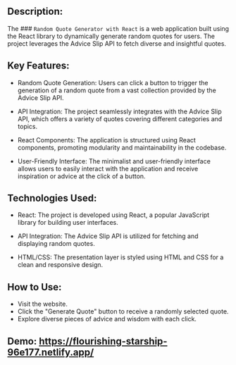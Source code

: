 ## Description:

The ### `Random Quote Generator with React` is a web application built using the React library to dynamically generate random quotes for users. The project leverages the Advice Slip API to fetch diverse and insightful quotes.

## Key Features:

- Random Quote Generation: Users can click a button to trigger the generation of a random quote from a vast collection provided by the Advice Slip API.

- API Integration: The project seamlessly integrates with the Advice Slip API, which offers a variety of quotes covering different categories and topics.

- React Components: The application is structured using React components, promoting modularity and maintainability in the codebase.

- User-Friendly Interface: The minimalist and user-friendly interface allows users to easily interact with the application and receive inspiration or advice at the click of a button.

## Technologies Used:

- React: The project is developed using React, a popular JavaScript library for building user interfaces.

- API Integration: The Advice Slip API is utilized for fetching and displaying random quotes.

- HTML/CSS: The presentation layer is styled using HTML and CSS for a clean and responsive design.

## How to Use:

- Visit the website.
- Click the "Generate Quote" button to receive a randomly selected quote.
- Explore diverse pieces of advice and wisdom with each click.

## Demo: https://flourishing-starship-96e177.netlify.app/
